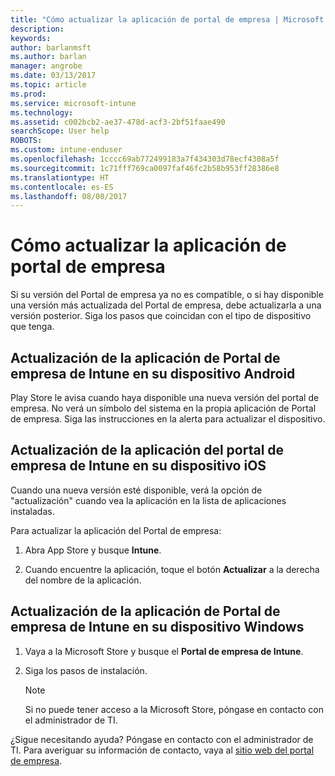 ```yaml
---
title: "Cómo actualizar la aplicación de portal de empresa | Microsoft Docs"
description: 
keywords: 
author: barlanmsft
ms.author: barlan
manager: angrobe
ms.date: 03/13/2017
ms.topic: article
ms.prod: 
ms.service: microsoft-intune
ms.technology: 
ms.assetid: c002bcb2-ae37-478d-acf3-2bf51faae490
searchScope: User help
ROBOTS: 
ms.custom: intune-enduser
ms.openlocfilehash: 1cccc69ab772499183a7f434303d78ecf4308a5f
ms.sourcegitcommit: 1c71fff769ca0097faf46fc2b58b953ff28386e8
ms.translationtype: HT
ms.contentlocale: es-ES
ms.lasthandoff: 08/08/2017
---
```

# <a name="how-to-update-the-company-portal-app"></a>Cómo actualizar la aplicación de portal de empresa

Si su versión del Portal de empresa ya no es compatible, o si hay disponible una versión más actualizada del Portal de empresa, debe actualizarla a una versión posterior. Siga los pasos que coincidan con el tipo de dispositivo que tenga.

## <a name="update-the-intune-company-portal-app-on-your-android-device"></a>Actualización de la aplicación de Portal de empresa de Intune en su dispositivo Android

Play Store le avisa cuando haya disponible una nueva versión del portal de empresa. No verá un símbolo del sistema en la propia aplicación de Portal de empresa. Siga las instrucciones en la alerta para actualizar el dispositivo.

## <a name="update-the-intune-company-portal-app-on-your-ios-device"></a>Actualización de la aplicación del portal de empresa de Intune en su dispositivo iOS

Cuando una nueva versión esté disponible, verá la opción de "actualización" cuando vea la aplicación en la lista de aplicaciones instaladas.  

Para actualizar la aplicación del Portal de empresa:

1. Abra App Store y busque **Intune**.

2. Cuando encuentre la aplicación, toque el botón **Actualizar** a la derecha del nombre de la aplicación.

## <a name="update-the-intune-company-portal-app-on-your-windows-device"></a>Actualización de la aplicación de Portal de empresa de Intune en su dispositivo Windows

1.  Vaya a la Microsoft Store y busque el **Portal de empresa de Intune**.

2.  Siga los pasos de instalación.

    > [!NOTE]
    > Si no puede tener acceso a la Microsoft Store, póngase en contacto con el administrador de TI.


¿Sigue necesitando ayuda? Póngase en contacto con el administrador de TI. Para averiguar su información de contacto, vaya al [sitio web del portal de empresa](http://portal.manage.microsoft.com).
